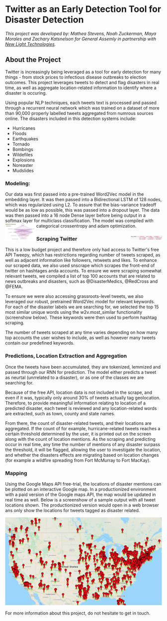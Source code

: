 # Twitter as an Early Detection Tool for Disaster Detection  


*This project was developed by: 
Mathea Stevens, Noah Zuckerman, Maya Morales and Zachary Katsnelson for General Assemly in partnership with [New Light Technologies](https://newlighttechnologies.com/).*

## About the Project  
Twitter is increasingly being leveraged as a tool for early detection for many things - from stock prices to infectious disease outbreaks to election outcomes. This project leverages tweets to detect and flag disasters in real time, as well as aggregate location-related information to identify where a disaster is occuring.

Using popular NLP techniques, each tweets text is processed and passed through a recurrent neural network which was trained on a dataset of more than 90,000 properly labelled tweets aggregated from numrous sources online. The disasters included in this detection systems include:
 - Hurricanes
 - Floods
 - Earthquakes
 - Tornado
 - Bombings 
 - Wildefiles
 - Explosions
 - Noreaster
 - Mudslides


### Modeling:

Our data was first passed into a pre-trained Word2Vec model in the embedding layer. It was then passed into a Bidirectional LSTM of 128 nodes, which was regularized using L2. To assure that the bias-variance tradeoff would be as low as possible, this was passed into a dropout layer. The data was then passed into a 16 node Dense layer before being output in a softmax layer for multiclass classification. The model was compiled with categorical crossentropy and adam optimization.
<img src="/assets/model_.jpeg" style="width: 100px; float: left;"/>

### Scraping Twitter                                        <img src="/assets/Keyword_hashtags.png" style="width: 100px; float: right;"/>

This is a low budget project and therefore only had access to Twitter's free API Tweepy, which has restrictions regarding number of tweets scraped, as well as adjacent information like followers, retweets and likes. To enhance our scraped data, we also used snscrape which scrapes the front-end of twitter on hashtages anda accounts. To ensure we were scraping somewhat relevant tweets, we compiled a list of top 100 accounts that are related to news outbreaks and disasters, such as @DisasterMedics, @RedCross and @FEMA. 

To ensure we were also accessing grassroots-level tweets, we also leveraged our robust, pretrained Word2Vec model for relevant keywords. For each of the disaster labels we are searching for, we selected the top 15 most similar unique words using the w2v.most_similar functionality (screenshow below). These keywords were then used to perform hashtag scraping. 

The number of tweets scraped at any time varies depending on how many top accounts the user wishes to include, as well as however many tweets contain our predefined keywords. 

### Predictions, Location Extraction and Aggregation

Once the tweets have been accumulated, they are tokenized, lemmized and passed through our RNN for prediction. The model either predicts a tweet as neurtal (unrrelated to a disaster), or as one of the classes we are searching for. 

Because of the free API, location data is not included in the scrape, and even if it was, typically only around 30% of tweets actually tag geolocation. Therefore, to provide meaningful information relating to location of a predicted disaster, each tweet is reviewed and any location-related words are extracted, such as town, county and state names.

From there, the count of disaster-related tweets, and their locations are aggregated. If the count of for example, hurricane-related tweets reaches a certain threshold determined by the user, it is printed out on the screen along with the count of location mentions. As the scraping and predicting occur in real time, any time the number of mentions of any disaster surpass the threshold, it will be flagged, allowing the user to investigate the location, and whether the disasters effects are migrating based on location changes (for example a wildfire spreading from Fort McMurray to Fort MacKay).

### Mapping

Using the Google Maps API free-trial, the locations of disaster mentions can be plotted on an interactive Google map. In a productionized environment with a paid version of the Google maps API, the map would be updated in real time as well. Below is a screenshow of a sample output with all tweet locations shown. The productionized version would open in a web browser ans only show the locations for tweets tagged as disaster related. 


<img src="/assets/Google_maps.png"/>



For more information about this project, do not hesitate to get in touch. 
